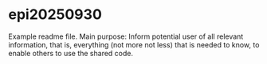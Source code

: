 # epi20250930
Example readme file. Main purpose: Inform potential user of all relevant information, that is, everything (not more not less) that is needed to know, to enable others to use the shared code.
